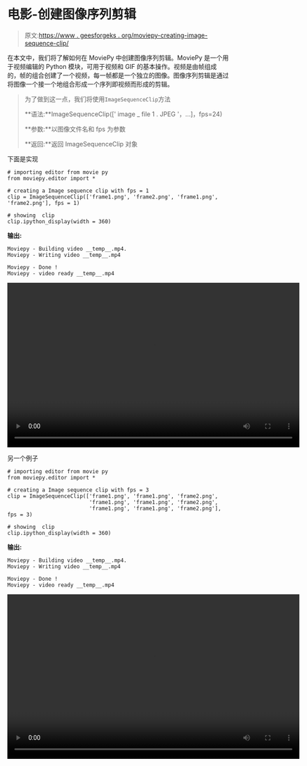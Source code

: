 # 电影-创建图像序列剪辑

> 原文:[https://www . geesforgeks . org/moviepy-creating-image-sequence-clip/](https://www.geeksforgeeks.org/moviepy-creating-image-sequence-clip/)

在本文中，我们将了解如何在 MoviePy 中创建图像序列剪辑。MoviePy 是一个用于视频编辑的 Python 模块，可用于视频和 GIF 的基本操作。视频是由帧组成的，帧的组合创建了一个视频，每一帧都是一个独立的图像。图像序列剪辑是通过将图像一个接一个地组合形成一个序列即视频而形成的剪辑。

> 为了做到这一点，我们将使用`ImageSequenceClip`方法
> 
> **语法:**ImageSequenceClip([' image _ file 1 . JPEG '，…]，fps=24)
> 
> **参数:**以图像文件名和 fps 为参数
> 
> **返回:**返回 ImageSequenceClip 对象

下面是实现

```
# importing editor from movie py
from moviepy.editor import *

# creating a Image sequence clip with fps = 1
clip = ImageSequenceClip(['frame1.png', 'frame2.png', 'frame1.png', 'frame2.png'], fps = 1)

# showing  clip 
clip.ipython_display(width = 360) 
```

**输出:**

```
Moviepy - Building video __temp__.mp4.
Moviepy - Writing video __temp__.mp4

Moviepy - Done !
Moviepy - video ready __temp__.mp4

```

<video class="wp-video-shortcode" id="video-466485-1" width="665" height="374" preload="metadata" controls=""><source type="video/mp4" src="https://media.geeksforgeeks.org/wp-content/uploads/20200807000909/140.mp4?_=1">[https://media.geeksforgeeks.org/wp-content/uploads/20200807000909/140.mp4](https://media.geeksforgeeks.org/wp-content/uploads/20200807000909/140.mp4)</video>

另一个例子

```
# importing editor from movie py
from moviepy.editor import *

# creating a Image sequence clip with fps = 3
clip = ImageSequenceClip(['frame1.png', 'frame1.png', 'frame2.png',
                          'frame1.png', 'frame1.png', 'frame2.png',
                          'frame1.png', 'frame1.png', 'frame2.png'], fps = 3)

# showing  clip 
clip.ipython_display(width = 360) 
```

**输出:**

```
Moviepy - Building video __temp__.mp4.
Moviepy - Writing video __temp__.mp4

Moviepy - Done !
Moviepy - video ready __temp__.mp4

```

<video class="wp-video-shortcode" id="video-466485-2" width="665" height="374" preload="metadata" controls=""><source type="video/mp4" src="https://media.geeksforgeeks.org/wp-content/uploads/20200807000823/234.mp4?_=2">[https://media.geeksforgeeks.org/wp-content/uploads/20200807000823/234.mp4](https://media.geeksforgeeks.org/wp-content/uploads/20200807000823/234.mp4)</video>